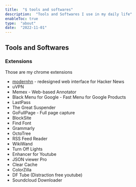 ```yaml
---
title:  "$ tools and softwares"
description:  "Tools and Softwares I use in my daily life"
enableToc: true
type:  "about"
date:  "2022-11-01"
---
```


## Tools and Softwares

### Extensions

Those are my chrome extensions

- [modernhn](https://www.modernhn.com/) - redesigned web interface for Hacker News
- uVPN
- Memex - Web-based Annotator
- Black Menu for Google - Fast Menu for Google Products
- LastPass
- The Great Suspender
- GoFullPage - Full page capture
- BlockSite
- Find Font
- Grammarly
- OctoTree
- RSS Feed Reader
- WikiWand
- Turn Off Lights
- Enhancer for Youtube
- JSON viewer Pro
- Clear Cache
- ColorZilla
- DF Tube (Distraction free youtube)
- Soundcloud Downloader
